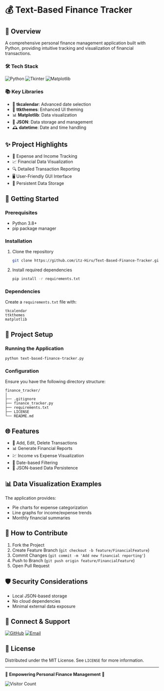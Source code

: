 # 💰 Text-Based Finance Tracker

## 🌟 Overview

A comprehensive personal finance management application built with Python, providing intuitive tracking and visualization of financial transactions.

### 🛠 Tech Stack

![Python](https://img.shields.io/badge/Python-3776AB?style=for-the-badge&logo=python&logoColor=white)
![Tkinter](https://img.shields.io/badge/Tkinter-3776AB?style=for-the-badge&logo=python&logoColor=white)
![Matplotlib](https://img.shields.io/badge/Matplotlib-11557c?style=for-the-badge&logo=python&logoColor=white)

### 📚 Key Libraries

- 📅 **tkcalendar**: Advanced date selection
- 🎨 **ttkthemes**: Enhanced UI theming
- 📊 **Matplotlib**: Data visualization
- 📁 **JSON**: Data storage and management
- 🕰️ **datetime**: Date and time handling

## ✨ Project Highlights

- 💸 Expense and Income Tracking
- 📈 Financial Data Visualization
- 🔍 Detailed Transaction Reporting
- 🖥️ User-Friendly GUI Interface
- 💾 Persistent Data Storage

## 🚀 Getting Started

### Prerequisites

- Python 3.8+
- pip package manager

### Installation

1. Clone the repository
   ```bash
   git clone https://github.com/itz-Hiru/Text-Based-Finance-Tracker.git
   ```

2. Install required dependencies
   ```bash
   pip install -r requirements.txt
   ```

### Dependencies

Create a `requirements.txt` file with:
```
tkcalendar
ttkthemes
matplotlib
```

## 🔧 Project Setup

### Running the Application

```bash
python text-based-finance-tracker.py
```

### Configuration

Ensure you have the following directory structure:
```
finance_tracker/
│
├── .gitignore
├── finance_tracker.py
├── requirements.txt
├── LICENSE
└── README.md
```

## 🌐 Features

- 📝 Add, Edit, Delete Transactions
- 📊 Generate Financial Reports
- 💹 Income vs Expense Visualization
- 📅 Date-based Filtering
- 💾 JSON-based Data Persistence

## 📊 Data Visualization Examples

The application provides:
- Pie charts for expense categorization
- Line graphs for income/expense trends
- Monthly financial summaries

## 🤝 How to Contribute

1. Fork the Project
2. Create Feature Branch (`git checkout -b feature/FinancialFeature`)
3. Commit Changes (`git commit -m 'Add new financial reporting'`)
4. Push to Branch (`git push origin feature/FinancialFeature`)
5. Open Pull Request

## 🛡️ Security Considerations

- Local JSON-based storage
- No cloud dependencies
- Minimal external data exposure

## 📧 Connect & Support

[![GitHub](https://img.shields.io/badge/GitHub-100000?style=for-the-badge&logo=github&logoColor=white)](https://github.com/itz-Hiru)
[![Email](https://img.shields.io/badge/Email-D14836?style=for-the-badge&logo=gmail&logoColor=white)](mailto:hirumithakuladewanew@gmail.com)

## 📄 License

Distributed under the MIT License. See `LICENSE` for more information.

---

🌈 **Empowering Personal Finance Management** 💸

![Visitor Count](https://visitor-badge.laobi.icu/badge?page_id=itz-Hiru.Text-Based-Finance-Tracker)
